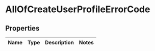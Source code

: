 # AllOfCreateUserProfileErrorCode

## Properties
Name | Type | Description | Notes
------------ | ------------- | ------------- | -------------
